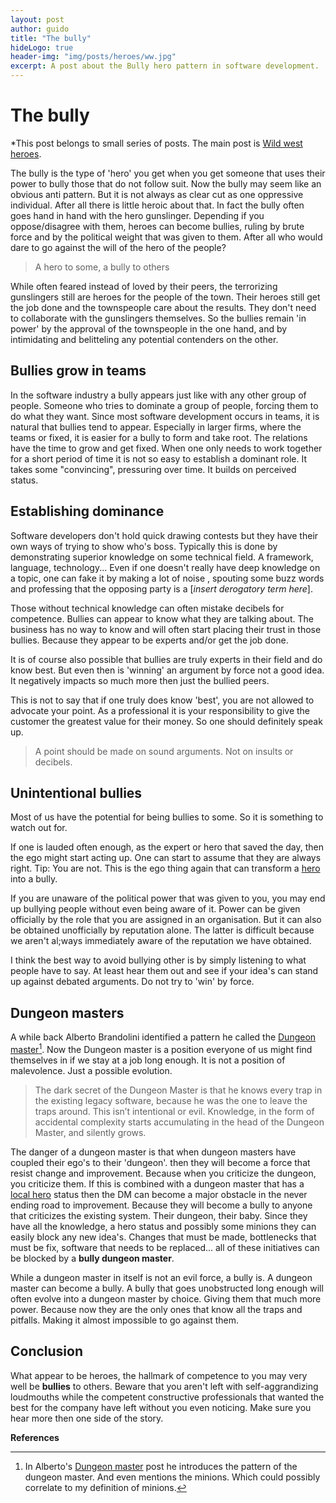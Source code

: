 ```yaml
---
layout: post
author: guido
title: "The bully"
hideLogo: true
header-img: "img/posts/heroes/ww.jpg"
excerpt: A post about the Bully hero pattern in software development.
---
```

# The bully

*This post belongs to small series of posts. The main post is [Wild west heroes](/20/05/2018/Heroes/). 

The bully is the type of 'hero' you get when you get someone that uses their power to bully those that do not follow suit. Now the bully may seem like an obvious anti pattern. But it is not always as clear cut as one oppressive individual. After all there is little heroic about that. In fact the bully often goes hand in hand with the hero gunslinger. Depending if you oppose/disagree with them, heroes can become bullies, ruling by brute force and by the political weight that was given to them. After all who would dare to go against the will of the hero of the people?

> A hero to some, a bully to others

While often feared instead of loved by their peers, the terrorizing gunslingers still are heroes for the people of the town. Their heroes still get the job done and the townspeople care about the results. They don't need to collaborate with the gunslingers themselves. So the bullies remain 'in power' by the approval of the townspeople in the one hand, and by intimidating and belitteling any potential contenders on the other.


## Bullies grow in teams

In the software industry a bully appears just like with any other group of people. Someone who tries to dominate a group of people, forcing them to do what they want. Since most software development occurs in teams, it is natural that bullies tend to appear. Especially in larger firms, where the teams or fixed, it is easier for a  bully to form and take root. The relations have the time to grow and get fixed. When one only needs to work together for a short period of time it is not so easy to establish a dominant role. It takes some "convincing", pressuring over time. It builds on perceived status.

## Establishing dominance

Software developers don't hold quick drawing contests but they have their own ways of trying to show who's boss. Typically this is done by demonstrating superior knowledge on some technical field. A framework, language, technology... Even if one doesn't really have deep knowledge on a topic, one can fake it by making a lot of noise , spouting some buzz words and professing that the opposing party is a \[*insert derogatory term here*\].

Those without technical knowledge can often mistake decibels for competence. Bullies can appear to know what they are talking about. The business has no way to know and will often start placing their trust in those bullies. Because they appear to be experts and/or get the job done. 

It is of course also possible that bullies are truly experts in their field and do know best. But even then is 'winning' an argument by force not a good idea. It negatively impacts so much more then just the bullied peers. 

This is not to say that if one truly does know 'best', you are not allowed to advocate your point. As a professional it is your responsibility to give the customer the greatest value for their money. So one should definitely speak up.

>A point should be made on sound arguments. Not on insults or decibels.

## Unintentional bullies

Most of us have the potential for being bullies to some. So it is something to watch out for. 

If one is lauded often enough, as the expert or hero that saved the day, then the ego might start acting up. One can start to assume that they are always right. Tip: You are not. This is the ego thing again that can transform a [hero](/20/05/2018/LocalHero/)  into a bully.

If you are unaware of the political power that was given to you, you may end up bullying people without even being aware of it. Power can be given officially by the role that you are assigned in an organisation. But it can also be obtained unofficially by reputation alone. The latter is difficult because we aren't al;ways immediately aware of the reputation we have obtained.

I think the best way to avoid bullying other is by simply listening to what people have to say. At least hear them out and see if your idea's can stand up against debated arguments. Do not try to 'win' by force.

## Dungeon masters

A while back Alberto Brandolini identified a pattern he called the [Dungeon master](https://medium.com/@ziobrando/the-rise-and-fall-of-the-dungeon-master-c2d511eed12f)[^dungeon]. Now the Dungeon master is a position everyone of us might find themselves in if we stay at a job long enough. It is not a position of malevolence. Just a possible evolution.
 
> The dark secret of the Dungeon Master is that he knows every trap in the existing legacy software, because he was the one to leave the traps around. This isn’t intentional or evil. Knowledge, in the form of accidental complexity starts accumulating in the head of the Dungeon Master, and silently grows.

The danger of a dungeon master is that when dungeon masters have coupled their ego's to their 'dungeon'. then they will become a force that resist change and improvement. Because when you criticize the dungeon, you criticize them. If this is combined with a dungeon master that has a [local hero](/20/05/2018/LocalHero/) status then the DM can become a major obstacle in the never ending road to improvement. Because they will become a bully to anyone that criticizes the existing system. Their dungeon, their baby. Since they have all the knowledge, a hero status and possibly some minions they can easily block any new idea's. Changes that must be made, bottlenecks that must be fix, software that needs to be replaced... all of these initiatives can be blocked by a **bully dungeon master**.

While a dungeon master in itself is not an evil force, a bully is. A dungeon master can become a bully. A bully that goes unobstructed long enough will often evolve into a dungeon master by choice. Giving them that much more power. Because now they are the only ones that know all the traps and pitfalls. Making it almost impossible to go against them.
  

## Conclusion

What appear to be heroes, the hallmark of competence to you may very well be **bullies** to others. Beware that you aren't left with self-aggrandizing loudmouths while the competent constructive professionals that wanted the best for the company have left without you even noticing. Make sure you hear more then one side of the story. 


**References**

[^dungeon]: In Alberto's [Dungeon master](https://medium.com/@ziobrando/the-rise-and-fall-of-the-dungeon-master-c2d511eed12f) post he introduces the pattern of the dungeon master. And even mentions the minions. Which could possibly correlate to my definition of minions.



